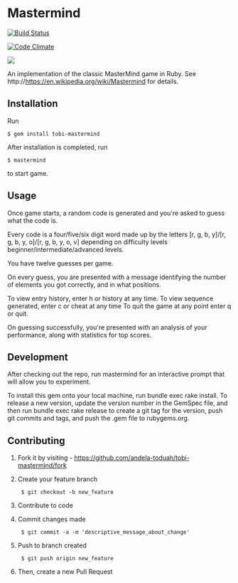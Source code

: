 # Mastermind
[![Build Status](https://semaphoreci.com/api/v1/projects/ef8e6334-3304-466e-99f5-b97fd2d3fc7c/603618/badge.svg)](https://semaphoreci.com/tobi-oduah/tobi-mastermind-2)

[![Code Climate](https://codeclimate.com/repos/564635d51787d724da000013/badges/ff2bde449c8b59444530/gpa.svg)](https://codeclimate.com/repos/564635d51787d724da000013/feed)

<a href="https://codeclimate.com/repos/564635d51787d724da000013/coverage"><img src="https://codeclimate.com/repos/564635d51787d724da000013/badges/ff2bde449c8b59444530/coverage.svg" /></a>

An implementation of the classic MasterMind game in Ruby.
See http://https://en.wikipedia.org/wiki/Mastermind for details.

## Installation

Run

    $ gem install tobi-mastermind

After installation is completed, run 

    $ mastermind 

to start game.

## Usage

Once game starts, a random code is generated and you're asked to guess what the code is.

Every code is a four/five/six digit word made up by the letters [r, g, b, y]/[r, g, b, y, o]/[r, g, b, y, o, v] 
depending on difficulty levels beginner/intermediate/advanced levels. 

You have twelve guesses per game.

On every guess, you are presented with a message identifying the number of elements you got correctly, and in what positions.

To view entry history, enter h or history at any time.
To view sequence generated, enter c or cheat at any time
To quit the game at any point enter q or quit.

On guessing successfully, you're presented with an analysis of your performance, along with statistics for top scores.

##  Development

After checking out the repo, run mastermind for an interactive prompt that will allow you to experiment.

To install this gem onto your local machine, run bundle exec rake install. To release a new version, update the version number in the GemSpec file, and then run bundle exec rake release to create a git tag for the version, push git commits and tags, and push the .gem file to rubygems.org.


## Contributing

1. Fork it by visiting - https://github.com/andela-toduah/tobi-mastermind/fork

2. Create your feature branch

        $ git checkout -b new_feature
    
3. Contribute to code

4. Commit changes made

        $ git commit -a -m 'descriptive_message_about_change'
    
5. Push to branch created

        $ git push origin new_feature
    
6. Then, create a new Pull Request
